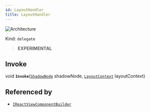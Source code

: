 ```yaml
---
id: LayoutHandler
title: LayoutHandler
---
```


![Architecture](https://img.shields.io/badge/architecture-new_only-blue)

Kind: `delegate`

> **EXPERIMENTAL**

## Invoke
void **`Invoke`**([`ShadowNode`](ShadowNode) shadowNode, [`LayoutContext`](LayoutContext) layoutContext)

## Referenced by
- [`IReactViewComponentBuilder`](IReactViewComponentBuilder)
